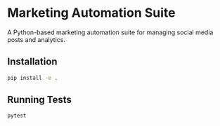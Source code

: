 # Marketing Automation Suite

A Python-based marketing automation suite for managing social media posts and analytics.

## Installation

```bash
pip install -e .
```

## Running Tests

```bash
pytest
```